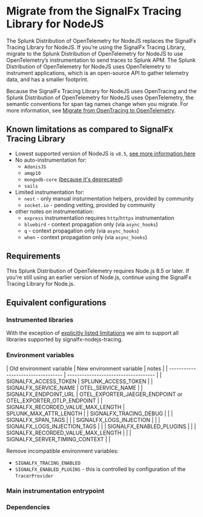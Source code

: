 # Migrate from the SignalFx Tracing Library for NodeJS

The Splunk Distribution of OpenTelemetry for NodeJS replaces the SignalFx Tracing
Library for NodeJS. If you’re using the SignalFx Tracing Library, migrate to
the Splunk Distribution of OpenTelemetry for NodeJS to use OpenTelemetry’s
instrumentation to send traces to Splunk APM. The Splunk Distribution of
OpenTelemetry for NodeJS uses OpenTelemetry to instrument applications, which is
an open-source API to gather telemetry data, and has a smaller footprint.

Because the SignalFx Tracing Library for NodeJS uses OpenTracing and the Splunk Distribution
of OpenTelemetry for NodeJS uses OpenTelemetry, the semantic
conventions for span tag names change when you migrate. For more information,
see [Migrate from OpenTracing to OpenTelemetry](https://docs.signalfx.com/en/latest/apm/apm-getting-started/apm-opentelemetry-collector.html#apm-opentelemetry-migration).

<a name="known-limitations"></a>
## Known limitations as compared to SignalFx Tracing Library

- Lowest supported version of NodeJS is `v8.5`, [see more information here](https://github.com/open-telemetry/opentelemetry-js#node-support)
- No auto-instrumentation for:
  - `AdonisJS`
  - `amqp10`
  - `mongodb-core` ([because it's deprecated](https://github.com/mongodb-js/mongodb-core))
  - `sails`
- Limited instrumentation for:
  - `nest` - only manual insturmentation helpers, provided by community
  - `socket.io` - pending vetting, provided by community
- other notes on instrumentation:
  - `express` instrumentation requires `http`/`https` instrumentation
  - `bluebird` - context propagation only (via `async_hooks`)
  - `q` - context propagation only (via `async_hooks`)
  - `when` - context propagation only (via `async_hooks`)

## Requirements

This Splunk Distribution of OpenTelemetry requires Node.js 8.5 or later.
If you're still using an earlier version of Node.js, continue using the SignalFx Tracing Library for Node.js.

## Equivalent configurations

### Instrumented libraries

With the exception of [explicitly listed limitations](#known-limitations) we aim to support all libraries supported by
signalfx-nodejs-tracing.

### Environment variables

| Old environment variable           | New environment variable             | notes |
| ---------------------------------- | ------------------------------------ |
| SIGNALFX_ACCESS_TOKEN              | SPLUNK_ACCESS_TOKEN                  |
| SIGNALFX_SERVICE_NAME              | OTEL_SERVICE_NAME                    |
| SIGNALFX_ENDPOINT_URL              | OTEL_EXPORTER_JAEGER_ENDPOINT or OTEL_EXPORTER_OTLP_ENDPOINT |
| SIGNALFX_RECORDED_VALUE_MAX_LENGTH | SPLUNK_MAX_ATTR_LENGTH               |
| SIGNALFX_TRACING_DEBUG | |
| SIGNALFX_SPAN_TAGS | |
| SIGNALFX_LOGS_INJECTION | |
| SIGNALFX_LOGS_INJECTION_TAGS | |
| SIGNALFX_ENABLED_PLUGINS | |
| SIGNALFX_RECORDED_VALUE_MAX_LENGTH | |
| SIGNALFX_SERVER_TIMING_CONTEXT | |

Remove incompatible environment variables:

- `SIGNALFX_TRACING_ENABLED`
- `SIGNALFX_ENABLED_PLUGINS` - this is controlled by configuration of the `TracerProvider`

### Main instrumentation entrypoint

### Dependencies
